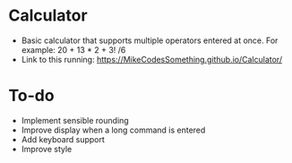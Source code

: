 # Calculator

- Basic calculator that supports multiple operators entered at once. For example:
20 + 13 * 2 + 3! /6
- Link to this running: https://MikeCodesSomething.github.io/Calculator/

# To-do

- Implement sensible rounding
- Improve display when a long command is entered
- Add keyboard support
- Improve style